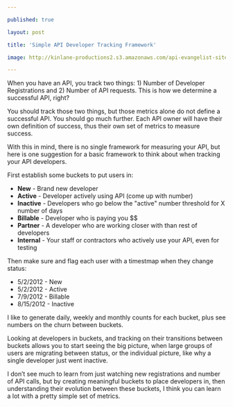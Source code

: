 ---
published: true
layout: post
title: 'Simple API Developer Tracking Framework'
image: http://kinlane-productions2.s3.amazonaws.com/api-evangelist-site/blog/charts-graphs-2.png
---

<p><img src="https://s3.amazonaws.com/kinlane-productions2/charts-graphs-1.png" alt="" align="right" />
<p>When you have an API, you track two things:  1)  Number of Developer Registrations and 2)  Number of API requests.  This is how we determine a successful API, right?
<p>You should track those two things, but those metrics alone do not define a successful API.  You should go much further.  Each API owner will have their own definition of success, thus their own set of metrics to measure success.
<p>With this in mind, there is no single framework for measuring your API, but here is one suggestion for a basic framework to think about when tracking your API developers.
<p>First establish some buckets to put users in:
<ul class="mainlist">
<li><strong>New</strong> - Brand new developer</li>
<li><strong>Active</strong> - Developer actively using API (come up with number)</li>
<li><strong>Inactive</strong> - Developers who go below the "active" number threshold for X number of days</li>
<li><strong>Billable</strong> - Developer who is paying you $$</li>
<li><strong>Partner</strong> - A developer who are working closer with than rest of developers</li>
<li><strong>Internal</strong> - Your staff or contractors who actively use your API, even for testing</li>
</ul>
<p>Then make sure and flag each user with a timestmap when they change status:
<ul class="mainlist">
<li>5/2/2012 - New</li>
<li>5/2/2012 - Active</li>
<li>7/9/2012 - Billable</li>
<li>8/15/2012 - Inactive</li>
</ul>
<p><img src="https://s3.amazonaws.com/kinlane-productions2/charts-graphs-2.png" alt="" align="right" />
<p>I like to generate daily, weekly and monthly counts for each bucket, plus see numbers on the churn between buckets.
<p>Looking at developers in buckets, and tracking on their transitions between buckets allows you to start seeing the big picture, when large groups of users are migrating between status, or the individual picture, like why a single developer just went inactive.
<p>I don&rsquo;t see much to learn from just watching new registrations and number of API calls, but by creating meaningful buckets to place developers in, then understanding their evolution between these buckets, I think you can learn a lot with a pretty simple set of metrics.

